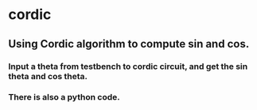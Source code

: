 # cordic

## Using Cordic algorithm to compute sin and cos.

### Input a theta from testbench to cordic circuit, and get the sin theta and cos theta.
### There is also a python code.
